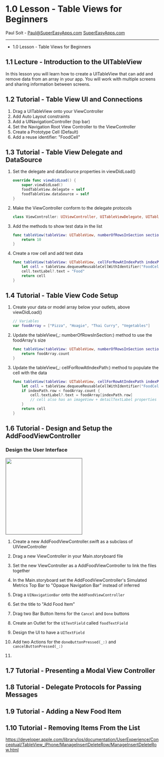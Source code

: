 # 1.0 Lesson - Table Views for Beginners #

Paul Solt - [Paul@SuperEasyApps.com](mailto:Paul@SuperEasyApps.com)
[SuperEasyApps.com](http://SuperEasyApps.com)

-----

* 1.0 Lesson - Table Views for Beginners

## 1.1 Lecture - Introduction to the UITableView ##

In this lesson you will learn how to create a UITableView that can add and remove data from an array in your app. You will work with multiple screens and sharing information between screens.

## 1.2 Tutorial - Table View UI and Connections ##

1. Drag a UITableView onto your ViewController
2. Add Auto Layout constraints
3. Add a UINavigationController (top bar)
4. Set the Navigation Root View Controller to the ViewController
5. Create a Prototype Cell (Default)
6. Add a reuse identifier: "FoodCell"

## 1.3 Tutorial - Table View Delegate and DataSource ##

1. Set the delegate and dataSource properties in viewDidLoad()

	```swift
	override func viewDidLoad() {
		super.viewDidLoad()
		foodTableView.delegate = self
		foodTableView.dataSource = self	
	}
	```

2. Make the ViewController conform to the delegate protocols

	```swift
	class ViewController: UIViewController, UITableViewDelegate, UITableViewDataSource {
	```

3. Add the methods to show test data in the list

	```swift
	func tableView(tableView: UITableView, numberOfRowsInSection section: Int) -> Int {
		return 10
	}
	```

4. Create a row cell and add test data

	```swift
	func tableView(tableView: UITableView, cellForRowAtIndexPath indexPath: NSIndexPath) -> UITableViewCell {
		let cell = tableView.dequeueReusableCellWithIdentifier("FoodCell", forIndexPath: indexPath)
		cell.textLabel?.text = "Food"
		return cell
	}
	```

## 1.4 Tutorial - Table View Code Setup ##

1. Create your data or model array below your outlets, above viewDidLoad()

	```swift
	// Variables
	var foodArray = ["Pizza", "Hoagie", "Thai Curry", "Vegetables"]
	```

2. Update the tableView(_: numberOfRowsInSection:) method to use the foodArray's size

	```swift
	func tableView(tableView: UITableView, numberOfRowsInSection section: Int) -> Int {
		return foodArray.count
	}
	```

3. Update the tableView(_: cellForRowAtIndexPath:) method to populate the cell with the data

	```swift
	func tableView(tableView: UITableView, cellForRowAtIndexPath indexPath: NSIndexPath) -> UITableViewCell {
		let cell = tableView.dequeueReusableCellWithIdentifier("FoodCell", forIndexPath: indexPath)
		if indexPath.row < foodArray.count {
			cell.textLabel?.text = foodArray[indexPath.row]
			// cell also has an imageView + detailTextLabel properties
		}
		return cell
	}
	```

## 1.6 Tutorial - Design and Setup the AddFoodViewController ##

### Design the User Interface ###

<img src="images/NumberGuessingGame.png" alt="" style="width: 250px; border:1px solid gray;"/>

1. Create a new AddFoodViewController.swift as a subclass of UIViewController
2. Drag a new ViewController in your Main.storyboard file
3. Set the new ViewController as a AddFoodViewController to link the files together
4. In the Main.storyboard set the AddFoodViewController's Simulated Metrics Top Bar to "Opaque Navigation Bar" instead of inferred
5. Drag a `UINavigationBar` onto the `AddFoodViewController`
6. Set the title to "Add Food Item"
7. Drag two Bar Button Items for the `Cancel` and `Done` buttons


8. Create an Outlet for the `UITextField` called `foodTextField`
9. Design the UI to have a `UITextField`
10. Add two Actions for the `doneButtonPressed(_:)` and `cancelButtonPressed(_:)`
11. 
## 1.7 Tutorial - Presenting a Modal View Controller

## 1.8 Tutorial - Delegate Protocols for Passing Messages
## 1.9 Tutorial - Adding a New Food Item ##

## 1.10 Tutorial - Removing Items From the List ##


https://developer.apple.com/library/ios/documentation/UserExperience/Conceptual/TableView_iPhone/ManageInsertDeleteRow/ManageInsertDeleteRow.html